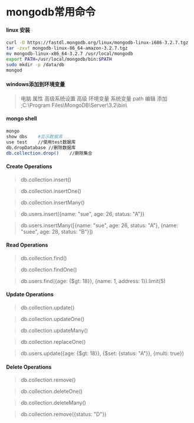 # mongodb常用命令
#### linux 安装
```bash
curl -O https://fastdl.mongodb.org/linux/mongodb-linux-i686-3.2.7.tgz
tar -zxvf mongodb-linux-86_64-amazon-3.2.7.tgz
mv mongodb-linux-x86_64-3.2.7 /usr/local/mongodb
export PATH=/usr/local/mongodb/bin:$PATH
sudo mkdir -p /data/db
mongod
```

#### windows添加到环境变量
> 电脑 属性 高级系统设置 高级 环境变量 系统变量 path 编辑 添加 ;C:\Program Files\MongoDB\Server\3.2\bin\

#### mongo shell
```bash
mongo
show dbs	#显示数据库
use test	//使用test数据库
db.dropDatabase	//删除数据库
db.collection.drop()	//删除集合
```
#### Create Operations
> db.collection.insert()

> db.collection.insertOne()

> db.collection.insertMany()

> db.users.insert({name: "sue", age: 26, status: "A"})

> db.users.insertMany([{name: "sue", age: 26, status: "A"}, {name: "suee", age: 28, status: "B"}])

#### Read Operations
> db.collection.find()

> db.collection.findOne()

> db.users.find({age: {$gt: 18}}, {name: 1, address: 1}).limit(5)

#### Update Operations
> db.collection.update()

> db.collection.updateOne()

> db.collection.updateMany()

> db.collection.replaceOne()

> db.users.update({age: {$gt: 18}}, {$set: {status: "A"}}, {multi: true})

#### Delete Operations
> db.collection.remove()

> db.collection.deleteOne()

> db.collection.deleteMany()

> db.collection.remove({status: "D"})
